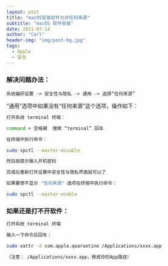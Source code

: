 ```yaml
---
layout: post
title: "macOS安装软件允许任何来源"
subtitle: "macOS 软件安装"
date: 2021-07-14
author: "Carl"
header-img: "img/post-bg.jpg"
tags: 
  - Apple
  - 安全
---
```




### 解决问题办法：

`系统偏好设置 -> 安全性与隐私 -> 通用 -> 选择“任何来源”`

“通用”选项中如果没有“任何来源”这个选项，操作如下：



```bash
打开系统 terminal 终端：

command + 空格键  搜索 “terminal” 回车

在终端中执行命令：

sudo spctl --master-disable

然后按提示输入开机密码

完成后重新打开设置中安全性与隐私界面就可以了

如果要想不显示 "任何来源" 选项在终端中执行命令：

sudo spctl --master-enable
```





### 如果还是打不开软件：

```bash
打开系统 terminal 终端

输入一下命令后回车：

sudo xattr -d com.apple.quarantine /Applications/xxxx.app

（注意： /Applications/xxxx.app，换成你的App路径）
```



